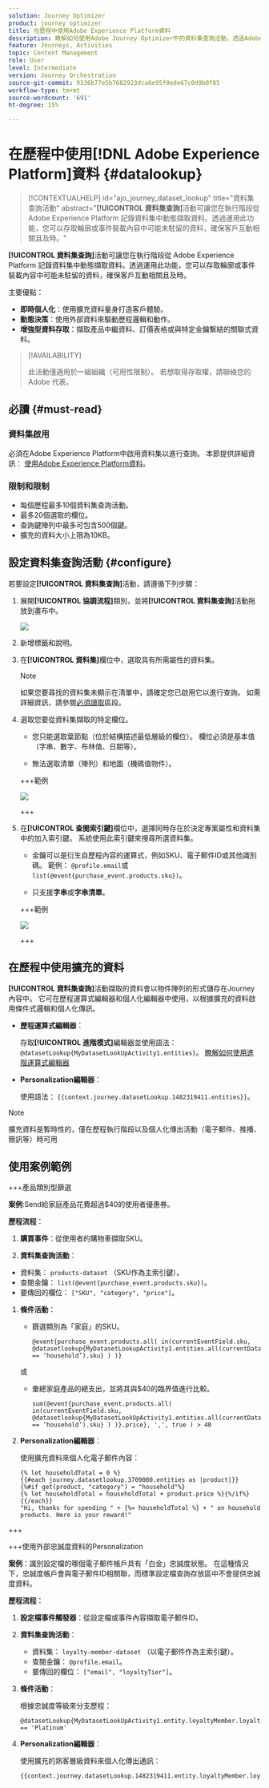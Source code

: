 ```yaml
---
solution: Journey Optimizer
product: journey optimizer
title: 在歷程中使用Adobe Experience Platform資料
description: 瞭解如何使用Adobe Journey Optimizer中的資料集查詢活動，透過Adobe Experience Platform的外部資料豐富客戶歷程。
feature: Journeys, Activities
topic: Content Management
role: User
level: Intermediate
version: Journey Orchestration
source-git-commit: 9336b77e5b7682923dca6e95f0ede67c0d9b0f85
workflow-type: tm+mt
source-wordcount: '691'
ht-degree: 15%

---
```



# 在歷程中使用[!DNL Adobe Experience Platform]資料 {#datalookup}

>[!CONTEXTUALHELP]
>id="ajo_journey_dataset_lookup"
>title="資料集查詢活動"
>abstract="**[!UICONTROL 資料集查詢]**&#x200B;活動可讓您在執行階段從 Adobe Experience Platform 記錄資料集中動態擷取資料。透過運用此功能，您可以存取輪廓或事件裝載內容中可能未駐留的資料，確保客戶互動相關且及時。"

**[!UICONTROL 資料集查詢]**&#x200B;活動可讓您在執行階段從 Adobe Experience Platform 記錄資料集中動態擷取資料。透過運用此功能，您可以存取輪廓或事件裝載內容中可能未駐留的資料，確保客戶互動相關且及時。

主要優點：

* **即時個人化**：使用擴充資料量身打造客戶體驗。
* **動態決策**：使用外部資料來驅動歷程邏輯和動作。
* **增強型資料存取**：擷取產品中繼資料、訂價表格或與特定金鑰繫結的關聯式資料。

>[!AVAILABILITY]
>
>此活動僅適用於一組組織（可用性限制）。 若想取得存取權，請聯絡您的 Adobe 代表。

## 必讀 {#must-read}

### 資料集啟用

必須在Adobe Experience Platform中啟用資料集以進行查詢。 本節提供詳細資訊： [使用Adobe Experience Platform資料](../data/lookup-aep-data.md)。

### 限制和限制

* 每個歷程最多10個資料集查詢活動。
* 最多20個選取的欄位。
* 查詢鍵陣列中最多可包含500個鍵。
* 擴充的資料大小上限為10KB。

## 設定資料集查詢活動 {#configure}

若要設定&#x200B;**[!UICONTROL 資料集查詢]**&#x200B;活動，請遵循下列步驟：

1. 展開&#x200B;**[!UICONTROL 協調流程]**&#x200B;類別，並將&#x200B;**[!UICONTROL 資料集查詢]**&#x200B;活動拖放到畫布中。

   ![](assets/aep-data-activity.png)

1. 新增標籤和說明。

1. 在&#x200B;**[!UICONTROL 資料集]**&#x200B;欄位中，選取具有所需屬性的資料集。

   >[!NOTE]
   >
   >如果您要尋找的資料集未顯示在清單中，請確定您已啟用它以進行查詢。 如需詳細資訊，請參閱[必須讀取](#must-read)區段。

1. 選取您要從資料集擷取的特定欄位。

   * 您只能選取葉節點（位於結構描述最低層級的欄位）。 欄位必須是基本值（字串、數字、布林值、日期等）。

   * 無法選取清單（陣列）和地圖（機碼值物件）。

   +++範例

   ![](assets/aep-data-leaf-primitive.png)

   +++

1. 在&#x200B;**[!UICONTROL 查閱索引鍵]**&#x200B;欄位中，選擇同時存在於決定專案屬性和資料集中的加入索引鍵。 系統使用此索引鍵來搜尋所選資料集。

   * 金鑰可以是衍生自歷程內容的運算式，例如SKU、電子郵件ID或其他識別碼。 範例： `@profile.email`或`list(@event{purchase_event.products.sku})`。

   * 只支援&#x200B;**字串**&#x200B;或&#x200B;**字串清單**。

   +++範例

   ![](assets/aep-data-strings.png)

   +++

## 在歷程中使用擴充的資料

**[!UICONTROL 資料集查詢]**&#x200B;活動擷取的資料會以物件陣列的形式儲存在Journey內容中。 它可在歷程運算式編輯器和個人化編輯器中使用，以根據擴充的資料啟用條件式邏輯和個人化傳訊。

* **歷程運算式編輯器**：

  存取&#x200B;**[!UICONTROL 進階模式]**&#x200B;編輯器並使用語法： `@datasetLookup{MyDatasetLookUpActivity1.entities}`。 [瞭解如何使用進階運算式編輯器](../building-journeys/expression/expressionadvanced.md)

* **Personalization編輯器**：

  使用語法： `{{context.journey.datasetLookup.1482319411.entities}}`。

>[!NOTE]
>
>擴充資料是暫時性的，僅在歷程執行階段以及個人化傳出活動（電子郵件、推播、簡訊等）時可用

## 使用案例範例

+++產品類別型篩選

**案例**:Send&#x200B;給家庭產品花費超過$40的使用者優惠券。

**歷程流程**：

1. **購買事件**：從使用者的購物車擷取SKU。

1. **資料集查詢活動**：
* 資料集： `products-dataset` （SKU作為主索引鍵）。
* 查閱金鑰： `list(@event{purchase_event.products.sku})`。
* 要傳回的欄位： `["SKU", "category", "price"]`。

1. **條件活動**：

   * 篩選類別為「家庭」的SKU。

     ```
     @event{purchase_event.products.all( in(currentEventField.sku, @datasetlookup{MyDatasetLookupActivity1.entities.all(currentDatasetLookupField.category == ‘household’).sku} ) )} 
     ```

   或

   * 彙總家庭產品的總支出，並將其與$40的臨界值進行比較。

     ```
     sum(@event{purchase_event.products.all( in(currentEventField.sku, @datasetlookup{MyDatasetLookUpActivity1.entities.all(currentDatasetLookupField.category == ‘household’).sku} ) )}.price}, ',', true ) > 40
     ```

1. **Personalization編輯器**：

   使用擴充資料來個人化電子郵件內容：

   ```
   {% let householdTotal = 0 %}
   {{#each journey.datasetlookup.3709000.entities as |product|}}
   {%#if get(product, "category") = "household"%}
   {% let householdTotal = householdTotal + product.price %}{%/if%}
   {{/each}}
   "Hi, thanks for spending " + {%= householdTotal %} + " on household products. Here is your reward!"
   ```

+++

+++使用外部忠誠度資料的Personalization

**案例**：識別設定檔的哪個電子郵件帳戶具有「白金」忠誠度狀態。 在這種情況下，忠誠度帳戶會與電子郵件ID相關聯，而標準設定檔查詢存放區中不會提供忠誠度資料。

**歷程流程**：

1. **設定檔事件觸發器**：從設定檔或事件內容擷取電子郵件ID。

1. **資料集查詢活動**：
   * 資料集： `loyalty-member-dataset` （以電子郵件作為主索引鍵）。
   * 查閱金鑰： `@profile.email`。
   * 要傳回的欄位： `["email", "loyaltyTier"]`。

1. **條件活動**：

   根據忠誠度等級來分支歷程：

   ```
   @datasetLookup{MyDatasetLookUpActivity1.entity.loyaltyMember.loyaltyTier} == 'Platinum'
   ```

1. **Personalization編輯器**：

   使用擴充的熟客層級資料來個人化傳出通訊：

   ```
   {{context.journey.datasetLookup.1482319411.entity.loyaltyMember.loyaltyTier}}
   ```
